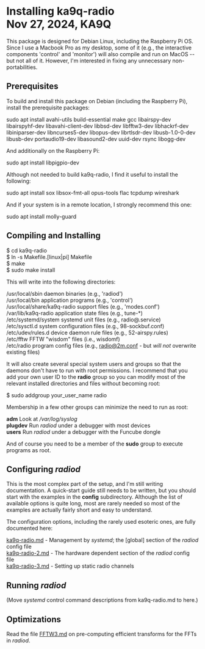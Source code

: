 Installing ka9q-radio  
Nov 27, 2024, KA9Q
=====================
This package is designed for Debian Linux, including the Raspberry Pi
OS. Since I use a Macbook Pro as my desktop, some of it (e.g., the
interactive components 'control' and 'monitor') will also compile and
run on MacOS -- but not all of it. However, I'm interested in fixing
any unnecessary non-portabilities.

Prerequisites
-------------

To build and install this package on Debian (including the Raspberry Pi), install the prerequisite packages:

sudo apt install avahi-utils build-essential make gcc libairspy-dev libairspyhf-dev libavahi-client-dev libbsd-dev libfftw3-dev libhackrf-dev libiniparser-dev libncurses5-dev libopus-dev librtlsdr-dev libusb-1.0-0-dev libusb-dev portaudio19-dev libasound2-dev uuid-dev rsync libogg-dev

And additionally on the Raspberry Pi:

sudo apt install libpigpio-dev

Although not needed to build ka9q-radio, I find it useful to install the following:

sudo apt install sox libsox-fmt-all opus-tools flac tcpdump wireshark

And if your system is in a remote location, I strongly recommend this one:

sudo apt install molly-guard


Compiling and Installing
------------------------

$ cd ka9q-radio  
$ ln -s Makefile.[linux|pi] Makefile  
$ make  
$ sudo make install  

This will write into the following directories:

/usr/local/sbin	     	 	   daemon binaries (e.g., 'radiod')  
/usr/local/bin		 	   application programs (e.g., 'control')  
/usr/local/share/ka9q-radio	   support files (e.g., 'modes.conf')  
/var/lib/ka9q-radio		   application state files (e.g., tune-\*)  
/etc/systemd/system  		   systemd unit files (e.g., radio@.service)  
/etc/sysctl.d	    		   system configuration files (e.g., 98-sockbuf.conf)  
/etc/udev/rules.d		   device daemon rule files (e.g., 52-airspy.rules)  
/etc/fftw			   FFTW "wisdom" files (i.e., wisdomf)  
/etc/radio			   program config files (e.g., radio@2m.conf - but *will not* overwrite existing files)

It will also create several special system users and groups so that
the daemons don't have to run with root permissions. I recommend that
you add your own user ID to the **radio** group so you can 
modify most of the relevant installed directories and files without
becoming root:

$ sudo addgroup your_user_name radio

Membership in a few other groups can minimize the need to run as root:

**adm** Look at */var/log/syslog*  
**plugdev** Run *radiod* under a debugger with most devices  
**users** Run *radiod* under a debugger with the Funcube dongle

And of course you need to be a member of the **sudo** group to execute programs as root.

Configuring *radiod*
--------------------

This is the most complex part of the setup, and I'm still writing documentation.
A quick-start guide still needs to be written, but you should start with the
examples in the **config** subdirectory. Although the list of available options is quite long,
most are rarely needed so most of the examples are actually fairly short and easy to understand.

The configuration options, including the rarely used esoteric ones,  are fully documented here:

[ka9q-radio.md](ka9q-radio.md) - Management by *systemd*; the [global] section of the *radiod* config file  
[ka9q-radio-2.md](ka9q-radio-2.md) - The hardware dependent section of the *radiod* config file  
[ka9q-radio-3.md](ka9q-radio-3.md) - Setting up static radio channels

Running *radiod*
----------------

(Move *systemd* control command descriptions from ka9q-radio.md to here.)

Optimizations
-------------

Read the file [FFTW3.md](FFTW3.md) on pre-computing efficient transforms for the FFTs in *radiod*.


